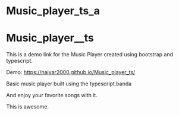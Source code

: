 
# Music_player_ts_a

# Music_player__ts

This is a demo link for the Music Player created using bootstrap and typescript.

Demo:  https://naiyar2000.github.io/Music_player_ts/

Basic music player built using the typescript.banda

And enjoy your favorite songs with it.

This is awesome.

